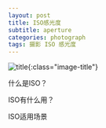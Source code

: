 ```yaml
---
layout: post
title: ISO感光度
subtitle: aperture
categories: photograph 
tags: 摄影 ISO 感光度
---
```


![title](http://image.sideproject.cn/titles/title_011.jpg){:class="image-title"}

什么是ISO？

ISO有什么用？

ISO适用场景

